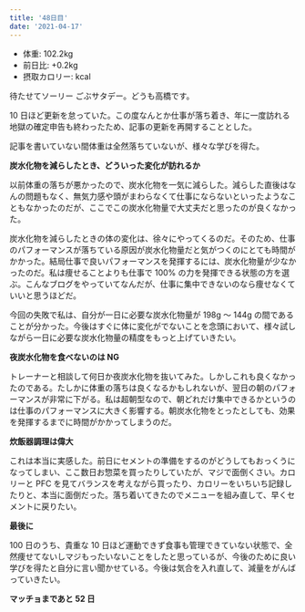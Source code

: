 ```yaml
---
title: '48日目'
date: '2021-04-17'
---
```


- 体重: 102.2kg
- 前日比: +0.2kg
- 摂取カロリー: kcal

待たせてソーリー ごぶサタデー。どうも高橋です。

10 日ほど更新を怠っていた。この度なんとか仕事が落ち着き、年に一度訪れる地獄の確定申告も終わったため、記事の更新を再開することとした。

記事を書いていない間体重は全然落ちていないが、様々な学びを得た。

**炭水化物を減らしたとき、どういった変化が訪れるか**

以前体重の落ちが悪かったので、炭水化物を一気に減らした。減らした直後はなんの問題もなく、無気力感や頭がまわらなくて仕事にならないといったようなこともなかったのだが、ここでこの炭水化物量で大丈夫だと思ったのが良くなかった。

炭水化物を減らしたときの体の変化は、徐々にやってくるのだ。そのため、仕事のパフォーマンスが落ちている原因が炭水化物量だと気がつくのにとても時間がかかった。結局仕事で良いパフォーマンスを発揮するには、炭水化物量が少なかったのだ。私は痩せることよりも仕事で 100% の力を発揮できる状態の方を選ぶ。こんなブログをやっていてなんだが、仕事に集中できないのなら痩せなくていいと思うほどだ。

今回の失敗で私は、自分が一日に必要な炭水化物量が 198g 〜 144g の間であることが分かった。今後はすぐに体に変化がでないことを念頭において、様々試しながら一日に必要な炭水化物量の精度をもっと上げていきたい。

**夜炭水化物を食べないのは NG**

トレーナーと相談して何日か夜炭水化物を抜いてみた。しかしこれも良くなかったのである。たしかに体重の落ちは良くなるかもしれないが、翌日の朝のパフォーマンスが非常に下がる。私は超朝型なので、朝どれだけ集中できるかというのは仕事のパフォーマンスに大きく影響する。朝炭水化物をとったとしても、効果を発揮するまでに時間がかかってしまうのだ。

**炊飯器調理は偉大**

これは本当に実感した。前日にセメントの準備をするのがどうしてもおっくうになってしまい、ここ数日お惣菜を買ったりしていたが、マジで面倒くさい。カロリーと PFC を見てバランスを考えながら買ったり、カロリーをいちいち記録したりと、本当に面倒だった。落ち着いてきたのでメニューを組み直して、早くセメントに戻りたい。

**最後に**

100 日のうち、貴重な 10 日ほど運動できず食事も管理できていない状態で、全然痩せてないしマジもったいないことをしたと思っているが、今後のために良い学びを得たと自分に言い聞かせている。今後は気合を入れ直して、減量をがんばっていきたい。

**マッチョまであと 52 日**
